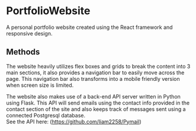 # PortfolioWebsite

A personal portfolio website created using the React framework and responsive design.


## Methods

The website heavily utilizes flex boxes and grids to break the content into 3 main sections, it also provides a navigation bar to easily move across the page. This navigation bar also transforms into a mobile friendly version when screen size is limited.  
  
The website also makes use of a back-end API server written in Python using Flask. This API will send emails using the contact info provided in the contact section of the site and also keeps track of messages sent using a connected Postgresql database.  
See the API here: (https://github.com/liam2258/Pymail)
